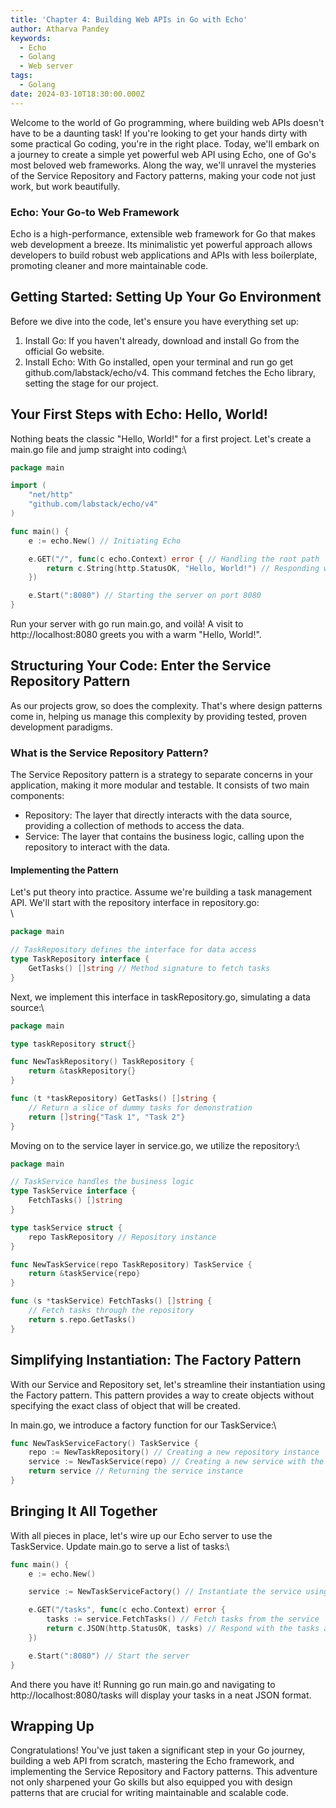 ```yaml
---
title: 'Chapter 4: Building Web APIs in Go with Echo'
author: Atharva Pandey
keywords:
  - Echo
  - Golang
  - Web server
tags:
  - Golang
date: 2024-03-10T18:30:00.000Z
---
```


Welcome to the world of Go programming, where building web APIs doesn't have to be a daunting task! If you're looking to get your hands dirty with some practical Go coding, you're in the right place. Today, we'll embark on a journey to create a simple yet powerful web API using Echo, one of Go's most beloved web frameworks. Along the way, we'll unravel the mysteries of the Service Repository and Factory patterns, making your code not just work, but work beautifully.

### Echo: Your Go-to Web Framework

Echo is a high-performance, extensible web framework for Go that makes web development a breeze. Its minimalistic yet powerful approach allows developers to build robust web applications and APIs with less boilerplate, promoting cleaner and more maintainable code.

## Getting Started: Setting Up Your Go Environment

Before we dive into the code, let's ensure you have everything set up:

1. Install Go: If you haven't already, download and install Go from the official Go website.
2. Install Echo: With Go installed, open your terminal and run go get github.com/labstack/echo/v4. This command fetches the Echo library, setting the stage for our project.

## Your First Steps with Echo: Hello, World!

Nothing beats the classic "Hello, World!" for a first project. Let's create a main.go file and jump straight into coding:\


```go
package main

import (
	"net/http"
	"github.com/labstack/echo/v4"
)

func main() {
	e := echo.New() // Initiating Echo

	e.GET("/", func(c echo.Context) error { // Handling the root path
		return c.String(http.StatusOK, "Hello, World!") // Responding with "Hello, World!"
	})

	e.Start(":8080") // Starting the server on port 8080
}

```

Run your server with go run main.go, and voilà! A visit to http\://localhost:8080 greets you with a warm "Hello, World!".

## Structuring Your Code: Enter the Service Repository Pattern

As our projects grow, so does the complexity. That's where design patterns come in, helping us manage this complexity by providing tested, proven development paradigms.

### What is the Service Repository Pattern?

The Service Repository pattern is a strategy to separate concerns in your application, making it more modular and testable. It consists of two main components:

* Repository: The layer that directly interacts with the data source, providing a collection of methods to access the data.
* Service: The layer that contains the business logic, calling upon the repository to interact with the data.

#### &#xA;Implementing the Pattern

Let's put theory into practice. Assume we're building a task management API. We'll start with the repository interface in repository.go:\
\


```go
package main

// TaskRepository defines the interface for data access
type TaskRepository interface {
	GetTasks() []string // Method signature to fetch tasks
}
```

Next, we implement this interface in taskRepository.go, simulating a data source:\


```go
package main

type taskRepository struct{}

func NewTaskRepository() TaskRepository {
	return &taskRepository{}
}

func (t *taskRepository) GetTasks() []string {
	// Return a slice of dummy tasks for demonstration
	return []string{"Task 1", "Task 2"}
}

```

Moving on to the service layer in service.go, we utilize the repository:\


```go
package main

// TaskService handles the business logic
type TaskService interface {
	FetchTasks() []string
}

type taskService struct {
	repo TaskRepository // Repository instance
}

func NewTaskService(repo TaskRepository) TaskService {
	return &taskService{repo}
}

func (s *taskService) FetchTasks() []string {
	// Fetch tasks through the repository
	return s.repo.GetTasks()
}

```

## Simplifying Instantiation: The Factory Pattern

With our Service and Repository set, let's streamline their instantiation using the Factory pattern. This pattern provides a way to create objects without specifying the exact class of object that will be created.

In main.go, we introduce a factory function for our TaskService:\


```go
func NewTaskServiceFactory() TaskService {
	repo := NewTaskRepository() // Creating a new repository instance
	service := NewTaskService(repo) // Creating a new service with the repository
	return service // Returning the service instance
}

```

## Bringing It All Together

With all pieces in place, let's wire up our Echo server to use the TaskService. Update main.go to serve a list of tasks:\


```go
func main() {
	e := echo.New()

	service := NewTaskServiceFactory() // Instantiate the service using our factory

	e.GET("/tasks", func(c echo.Context) error {
		tasks := service.FetchTasks() // Fetch tasks from the service
		return c.JSON(http.StatusOK, tasks) // Respond with the tasks as JSON
	})

	e.Start(":8080") // Start the server
}

```

And there you have it! Running go run main.go and navigating to http\://localhost:8080/tasks will display your tasks in a neat JSON format.

## Wrapping Up

Congratulations! You've just taken a significant step in your Go journey, building a web API from scratch, mastering the Echo framework, and implementing the Service Repository and Factory patterns. This adventure not only sharpened your Go skills but also equipped you with design patterns that are crucial for writing maintainable and scalable code.
